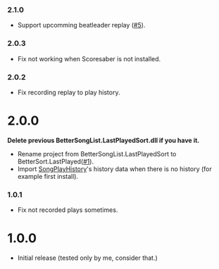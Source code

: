 ### 2.1.0

- Support upcomming beatleader replay ([#5](https://github.com/nanikit/BetterSort.LastPlayed/pull/5)).

### 2.0.3

- Fix not working when Scoresaber is not installed.

### 2.0.2

- Fix recording replay to play history.

# 2.0.0

**Delete previous BetterSongList.LastPlayedSort.dll if you have it.**

- Rename project from BetterSongList.LastPlayedSort to BetterSort.LastPlayed([#1](https://github.com/nanikit/BetterSort.LastPlayed/issues/1)).
- Import [SongPlayHistory](https://github.com/Shadnix-was-taken/BeatSaber-SongPlayHistoryContinued)'s history data when there is no history (for example first install).

### 1.0.1

- Fix not recorded plays sometimes.

# 1.0.0

- Initial release (tested only by me, consider that.)
